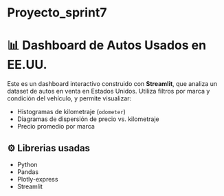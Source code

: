 # Proyecto_sprint7

# 📊 Dashboard de Autos Usados en EE.UU.

Este es un dashboard interactivo construido con **Streamlit**, que analiza un dataset de autos en venta en Estados Unidos. Utiliza filtros por marca y condición del vehículo, y permite visualizar:

- Histogramas de kilometraje (`odometer`)
- Diagramas de dispersión de precio vs. kilometraje
- Precio promedio por marca

## ⚙️ Librerias usadas

- Python
- Pandas
- Plotly-express
- Streamlit
